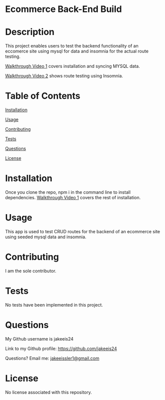 # Ecommerce Back-End Build

# Description

This project enables users to test the backend functionality of an eccomerce site using mysql for data and insomnia for the actual route testing.

[Walkthrough Video 1](https://drive.google.com/file/d/1S_6z799HCqfjpJP2Uz5mdyh6GD1HNGxr/view?usp=sharing) covers installation and syncing MYSQL data.

[Walkthrough Video 2](https://drive.google.com/file/d/1-0tmEX5vFMHirgespW__nydgw8F5zBG-/view?usp=sharing) shows route testing using Insomnia.

# Table of Contents

[Installation](#instructions)

[Usage](#usage)

[Contributing](#contributing)

[Tests](#tests)

[Questions](#questions)

[License](#license)

# Installation

Once you clone the repo, npm i in the command line to install dependencies. [Walkthrough Video 1](https://drive.google.com/file/d/1S_6z799HCqfjpJP2Uz5mdyh6GD1HNGxr/view?usp=sharing) covers the rest of installation.

# Usage

This app is used to test CRUD routes for the backend of an ecommerce site using seeded mysql data and insomnia.

# Contributing

I am the sole contributor.

# Tests

No tests have been implemented in this project.

# Questions

My Github username is jakeeis24

Link to my Github profile: https://github.com/jakeeis24

Questions? Email me: jakeeissler1@gmail.com

# License

No license associated with this repository.
